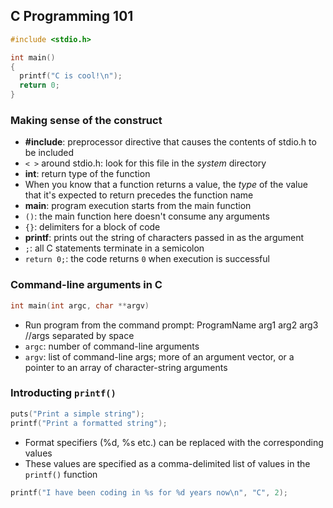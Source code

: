 ## C Programming 101
```c
#include <stdio.h>

int main()
{
  printf("C is cool!\n");
  return 0;
}

```
### Making sense of the construct

- **#include**: preprocessor directive that causes the contents of stdio.h to be included
- `< >` around stdio.h: look for this file in the *system* directory
- **int**: return type of the function 
- When you know that a function returns a value, the *type* of the value that it's expected to return precedes the function name
- **main**: program execution starts from the main function
- `()`: the main function here doesn't consume any arguments
- `{}`: delimiters for a block of code
- **printf**: prints out the string of characters passed in as the argument
- `;`: all C statements terminate in a semicolon
- `return 0;`: the code returns `0` when execution is successful  

### Command-line arguments in C

```c
int main(int argc, char **argv)
```
- Run program from the command prompt: ProgramName arg1 arg2 arg3 //args separated by space
- `argc`: number of command-line arguments
- `argv`: list of command-line args; more of an argument vector, or a pointer to an array of character-string arguments

### Introducting `printf()` 
```c
puts("Print a simple string");
printf("Print a formatted string");
```
- Format specifiers (%d, %s etc.) can be replaced with the corresponding values
- These values are specified as a comma-delimited list of values in the `printf()` function

```c
printf("I have been coding in %s for %d years now\n", "C", 2);
```
